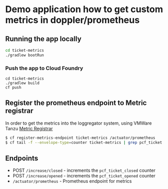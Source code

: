 # Demo application how to get custom metrics in doppler/prometheus


## Running the app locally

```bash
cd ticket-metrics
./gradlew bootRun
```

### Push the app to Cloud Foundry

```
cd ticket-metrics
./gradlew build
cf push
```

## Register the prometheus endpoint to Metric registrar

In order to get the metrics into the loggregator system, using VMWare Tanzu [Metric Registrar](https://docs.pivotal.io/application-service/2-8/metric-registrar/using.html)

```bash
$ cf register-metrics-endpoint ticket-metrics /actuator/prometheus
$ cf tail -f --envelope-type=counter ticket-metrics | grep pcf_ticket
```



## Endpoints

- POST `/increase/closed` - increments the `pcf_ticket_closed` counter
- POST `/increase/opened` - increments the `pcf_ticket_opened` counter
- `/actuator/prometheus` - Prometheus endpoint for metrics

